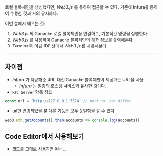 로컬 블록체인을 생성했다면, *Web3.js* 를 통하여 접근할 수 있다.
기존에 Infura를 통하여 수행한 것과 거의 유사하다.

이번 절에서 배우는 것:
1. *Web3.js* 와 Ganache 로컬 블록체인을 연결하고, 기본적인 명령을 실행한다
2. *Web3.js* 를 사용하여 Ganache 블록체인의 계좌 정보를 출력해본다
3. Terminal이 아닌 IDE 상에서 *Web3.js* 를 사용해본다

-------

## 차이점

- *Infura* 가 제공해준 URL 대신 Ganache 블록체인이 제공하는 URL을 사용
  - *Infura* 는 일종의 호스팅 서비스와 유사한 것이다.
- `RPC Server` 항목 참조

```js
const url = `http://127.0.0.1:7574` // port no. can differ
```

- url만 변경되었을 뿐 다른 기능은 모두 동일함을 알 수 있다

```js
web3.eth.getAccounts().then(accounts => console.log(accounts))
```

## Code Editor에서 사용해보기

- 코드를 그대로 사용하면 된ㄷ...

